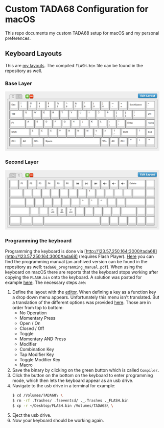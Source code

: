 # Custom TADA68 Configuration for macOS

This repo documents my custom TADA68 setup for macOS and my personal preferences.


## Keyboard Layouts

This are [my layouts](http://123.57.250.164:3000/tada68#142F130B19E395C87B58262A5B99261C). The compiled `FLASH.bin` file can be found in the repository as well.

### Base Layer

![base layer](img/base_layer.png)

### Second Layer

![second layer](img/second_layer.png)


### Programming the keyboard

Programming the keyboard is done via [http://123.57.250.164:3000/tada68](http://123.57.250.164:3000/tada68) (requires Flash Player). [Here](https://cdn.shopify.com/s/files/1/0267/1905/files/TATA68-Manual-1.pdf) you can find the programming manual (an archived version can be found in the repository as well: `tada68_programming_manual.pdf`). When using the keyboard on macOS there are reports that the keyboard stops working after copying the `FLASH.bin` onto the keyboard. A solution was posted for example [here](https://www.reddit.com/r/MechanicalKeyboards/comments/520cov/using_an_originative_tada86_on_a_mac/). The necessary steps are:

1. Define the layout with the [editor](http://123.57.250.164:3000/tada68).
   When defining a key as a function key a drop down menu appears. Unfortunately this menu isn't translated. But a translation of the different options was provided [here](https://www.reddit.com/r/MechanicalKeyboards/comments/52totq/tada68_layout_editor_translation/). Those are in order from top to bottom:
    * No Operation
    * Momentary Press
    * Open / On
    * Closed / Off
    * Toggle
    * Momentary AND Press
    * Modifier
    * Combination Key
    * Tap Modifier Key
    * Toggle Modifier Key
    * Macro
2. Save the binary by clicking on the green button which is called `Compiler`.
3. Click the button on the bottom on the keyboard to enter programming mode, which then lets the keyboard appear as an usb drive.
4. Navigate to the usb drive in a terminal for example:
    ```bash
    $ cd /Volumes/TADA68\ \
    $ rm -rf .Trashes/ .fseventsd/ ._.Trashes ._FLASH.bin
    $ cp -r ~/Desktop/FLASH.bin /Volumes/TADA68\ \
    ```
5. Eject the usb drive.
6. Now your keyboard should be working again.

